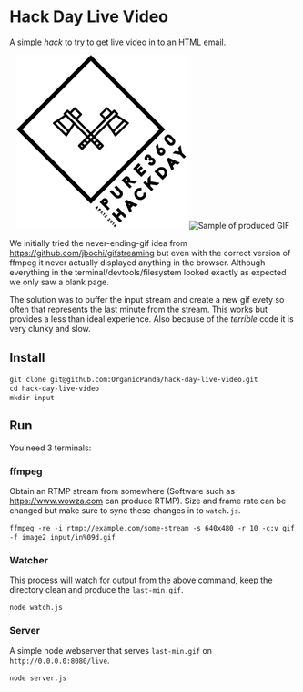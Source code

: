 # Hack Day Live Video
A simple *hack* to try to get live video in to an HTML email.

<p align="center">
  <img src="https://raw.githubusercontent.com/OrganicPanda/hack-day-live-video/master/hack-day.jpg" alt="Hack Day Logo" width="300" />
  <img src="https://raw.githubusercontent.com/OrganicPanda/hack-day-live-video/master/last-min.gif" alt="Sample of produced GIF" />
</p>

We initially tried the never-ending-gif idea from https://github.com/jbochi/gifstreaming but even with the correct version of ffmpeg it never actually displayed anything in the browser. Although everything in the terminal/devtools/filesystem looked exactly as expected we only saw a blank page.

The solution was to buffer the input stream and create a new gif evety so often that represents the last minute from the stream. This works but provides a less than ideal experience. Also because of the *terrible* code it is very clunky and slow.

## Install
```
git clone git@github.com:OrganicPanda/hack-day-live-video.git
cd hack-day-live-video
mkdir input
```

## Run
You need 3 terminals:

### ffmpeg
Obtain an RTMP stream from somewhere (Software such as https://www.wowza.com can produce RTMP). Size and frame rate can be changed but make sure to sync these changes in to `watch.js`.
```
ffmpeg -re -i rtmp://example.com/some-stream -s 640x480 -r 10 -c:v gif -f image2 input/in%09d.gif
```

### Watcher
This process will watch for output from the above command, keep the directory clean and produce the `last-min.gif`.
```
node watch.js
```

### Server
A simple node webserver that serves `last-min.gif` on `http://0.0.0.0:8080/live`.
```
node server.js
```
